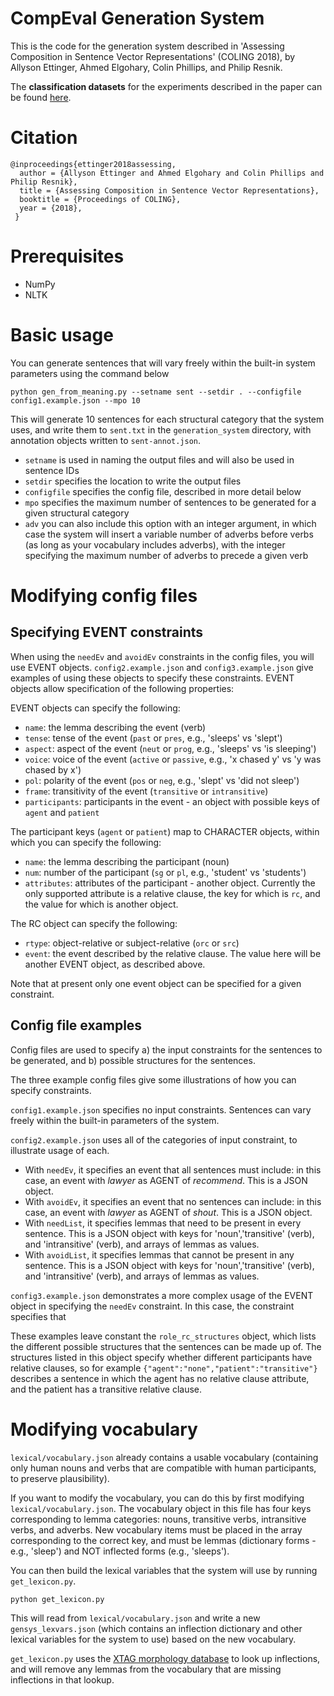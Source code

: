 # CompEval Generation System

This is the code for the generation system described in 'Assessing Composition in Sentence Vector Representations' (COLING 2018), by Allyson Ettinger, Ahmed Elgohary, Colin Phillips, and Philip Resnik.

The **classification datasets** for the experiments described in the paper can be found [here](https://aetting.github.io/compeval.html).

# Citation

```
@inproceedings{ettinger2018assessing,
  author = {Allyson Ettinger and Ahmed Elgohary and Colin Phillips and Philip Resnik},
  title = {Assessing Composition in Sentence Vector Representations},
  booktitle = {Proceedings of COLING},
  year = {2018},
 }
```

# Prerequisites
* NumPy
* NLTK

# Basic usage

You can generate sentences that will vary freely within the built-in system parameters using the command below

```
python gen_from_meaning.py --setname sent --setdir . --configfile config1.example.json --mpo 10
```

This will generate 10 sentences for each structural category that the system uses, and write them to `sent.txt` in the `generation_system` directory, with annotation objects written to `sent-annot.json`.

* `setname` is used in naming the output files and will also be used in sentence IDs
* `setdir` specifies the location to write the output files
* `configfile` specifies the config file, described in more detail below
* `mpo` specifies the maximum number of sentences to be generated for a given structural category
* `adv` you can also include this option with an integer argument, in which case the system will insert a variable number of adverbs before verbs (as long as your vocabulary includes adverbs), with the integer specifying the maximum number of adverbs to precede a given verb

# Modifying config files

## Specifying EVENT constraints

When using the `needEv` and `avoidEv` constraints in the config files, you will use EVENT objects. `config2.example.json` and `config3.example.json` give examples of using these objects to specify these constraints. EVENT objects allow specification of the following properties:

EVENT objects can specify the following:
* `name`: the lemma describing the event (verb)
* `tense`: tense of the event (`past` or `pres`, e.g., 'sleeps' vs 'slept')
* `aspect`: aspect of the event (`neut` or `prog`, e.g., 'sleeps' vs 'is sleeping')
* `voice`: voice of the event (`active` or `passive`, e.g., 'x chased y' vs 'y was chased by x')
* `pol`: polarity of the event (`pos` or `neg`, e.g., 'slept' vs 'did not sleep')
* `frame`: transitivity of the event (`transitive` or `intransitive`)
* `participants`: participants in the event - an object with possible keys of `agent` and `patient`

The participant keys (`agent` or `patient`) map to CHARACTER objects, within which you can specify the following:
* `name`: the lemma describing the participant (noun)
* `num`: number of the participant (`sg` or `pl`, e.g., 'student' vs 'students')
* `attributes`: attributes of the participant - another object. Currently the only supported attribute is a relative clause, the key for which is `rc`, and the value for which is another object.

The RC object can specify the following:
* `rtype`: object-relative or subject-relative (`orc` or `src`)
* `event`: the event described by the relative clause. The value here will be another EVENT object, as described above.

Note that at present only one event object can be specified for a given constraint.

## Config file examples

Config files are used to specify a) the input constraints for the sentences to be generated, and b) possible structures for the sentences.

The three example config files give some illustrations of how you can specify constraints.

`config1.example.json` specifies no input constraints. Sentences can vary freely within the built-in parameters of the system.

`config2.example.json` uses all of the categories of input constraint, to illustrate usage of each.
* With `needEv`, it specifies an event that all sentences must include: in this case, an event with *lawyer* as AGENT of *recommend*. This is a JSON object.
* With `avoidEv`, it specifies an event that no sentences can include: in this case, an event with *lawyer* as AGENT of *shout*. This is a JSON object.
* With `needList`, it specifies lemmas that need to be present in every sentence. This is a JSON object with keys for 'noun','transitive' (verb), and 'intransitive' (verb), and arrays of lemmas as values.
* With `avoidList`, it specifies lemmas that cannot be present in any sentence. This is a JSON object with keys for 'noun','transitive' (verb), and 'intransitive' (verb), and arrays of lemmas as values.

`config3.example.json` demonstrates a more complex usage of the EVENT object in specifying the `needEv` constraint. In this case, the constraint specifies that

These examples leave constant the `role_rc_structures` object, which lists the different possible structures that the sentences can be made up of. The structures listed in this object specify whether different participants have relative clauses, so for example `{"agent":"none","patient":"transitive"}` describes a sentence in which the agent has no relative clause attribute, and the patient has a transitive relative clause.

# Modifying vocabulary

`lexical/vocabulary.json` already contains a usable vocabulary (containing only human nouns and verbs that are compatible with human participants, to preserve plausibility).

If you want to modify the vocabulary, you can do this by first modifying `lexical/vocabulary.json`. The vocabulary object in this file has four keys corresponding to lemma categories: nouns, transitive verbs, intransitive verbs, and adverbs. New vocabulary items must be placed in the array corresponding to the correct key, and must be lemmas (dictionary forms - e.g., 'sleep') and NOT inflected forms (e.g., 'sleeps').

You can then build the lexical variables that the system will use by running `get_lexicon.py`.

```
python get_lexicon.py
```

This will read from `lexical/vocabulary.json` and write a new `gensys_lexvars.json` (which contains an inflection dictionary and other lexical variables for the system to use) based on the new vocabulary.

`get_lexicon.py` uses the [XTAG morphology database](https://www.cis.upenn.edu/~xtag/swrelease.html) to look up inflections, and will remove any lemmas from the vocabulary that are missing inflections in that lookup.
